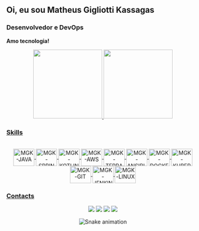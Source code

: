## Oi, eu sou Matheus Gigliotti Kassagas 

### Desenvolvedor e DevOps
**Amo tecnologia!**

<div align="center">
  <a href="https://github.com/matheuskassagas">
  <img height="180em" src="https://github-readme-stats.vercel.app/api?username=matheuskassagas&show_icons=true&theme=dark&include_all_commits=true">
  <img height="180em" src="https://github-readme-stats.vercel.app/api/top-langs/?username=matheuskassagas&layout=compact&langs_count=10&theme=dark">
</div>
  
### Skills

<div style="display: inline_block" align="center"><br>
  <img align="center" alt="MGK-JAVA" height="45" width="55" src="https://cdn.jsdelivr.net/gh/devicons/devicon/icons/java/java-original.svg">
  <img align="center" alt="MGK-SPRING" height="45" width="55" src="https://cdn.jsdelivr.net/gh/devicons/devicon/icons/spring/spring-original.svg">
  <img align="center" alt="MGK-KOTLIN" height="45" width="55" src="https://cdn.jsdelivr.net/gh/devicons/devicon/icons/kotlin/kotlin-original.svg">
  <img align="center" alt="MGK-AWS" height="45" width="55" src="https://cdn.jsdelivr.net/gh/devicons/devicon/icons/amazonwebservices/amazonwebservices-original.svg">
  <img align="center" alt="MGK-TERRAFORM" height="45" width="55" src="https://cdn.jsdelivr.net/gh/devicons/devicon/icons/terraform/terraform-original.svg">
  <img align="center" alt="MGK-ANSIBLE" height="45" width="55" src="https://cdn.jsdelivr.net/gh/devicons/devicon/icons/ansible/ansible-original.svg">
  <img align="center" alt="MGK-DOCKER" height="45" width="55" src="https://cdn.jsdelivr.net/gh/devicons/devicon/icons/docker/docker-original-wordmark.svg">
  <img align="center" alt="MGK-KUBERNETES" height="45" width="55" src="https://cdn.jsdelivr.net/gh/devicons/devicon/icons/kubernetes/kubernetes-plain.svg">
  <img align="center" alt="MGK-GIT" height="45" width="55" src="https://cdn.jsdelivr.net/gh/devicons/devicon/icons/git/git-original.svg">
  <img align="center" alt="MGK-JENKINS" height="45" width="55" src="https://cdn.jsdelivr.net/gh/devicons/devicon/icons/jenkins/jenkins-original.svg">
  <img align="center" alt="MGK-LINUX" height="45" width="55" src="https://cdn.jsdelivr.net/gh/devicons/devicon/icons/linux/linux-original.svg">
 
</div>


### Contacts
<div align="center"> 
  <a href="https://wa.me/5534991200027" target="_blank"><img src="https://img.shields.io/badge/WhatsApp-25D366?style=for-the-badge&logo=whatsapp&logoColor=white" target="_blank"></a>
  <a href="https://instagram.com/matheuskassagas" target="_blank"><img src="https://img.shields.io/badge/-Instagram-%23E4405F?style=for-the-badge&logo=instagram&logoColor=white" target="_blank"></a>
  <a href="https://www.linkedin.com/in/matheus-gigliotti-kassagas/" target="_blank"><img src="https://img.shields.io/badge/-LinkedIn-%230077B5?style=for-the-badge&logo=linkedin&logoColor=white" target="_blank"></a> 
   <a href = "mailto:gigliotti_@hotmail.com"><img src="https://img.shields.io/badge/Microsoft_Outlook-0078D4?style=for-the-badge&logo=microsoft-outlook&logoColor=white" target="_blank"></a>
  
 
  ![Snake animation](https://github.com/matheuskassagas/matheuskassagas/blob/output/github-contribution-grid-snake.svg)
 
</div>
